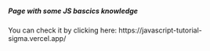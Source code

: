 <h5> Page with some JS bascics knowledge </h5>
<p> You can check it by clicking here: <a>https://javascript-tutorial-sigma.vercel.app/</a> </p>
